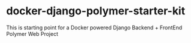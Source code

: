 # docker-django-polymer-starter-kit
This is starting point for a Docker powered Django Backend  + FrontEnd Polymer Web Project 
